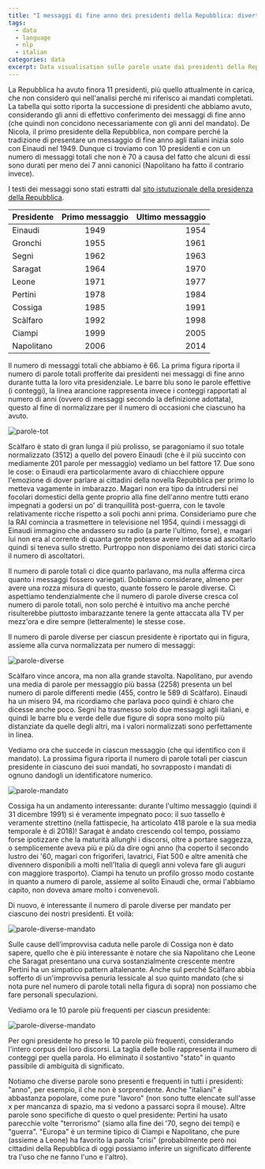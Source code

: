 ```yaml
---
title: "I messaggi di fine anno dei presidenti della Repubblica: divertissements sui testi"
tags:
  - data
  - language
  - nlp
  - italian
categories: data
excerpt: Data visualisation sulle parole usate dai presidenti della Repubblica nei discorsi di fine anno
---
```


La Repubblica ha avuto finora 11 presidenti, più quello attualmente in carica, che non considerò qui nell'analisi perché mi riferisco ai mandati completati.
La tabella qui sotto riporta la successione di presidenti che abbiamo avuto, considerando gli anni di effettivo conferimento dei messaggi di fine anno (che quindi non concidono necessariamente con gli anni del mandato). De Nicola, il primo presidente della Repubblica, non compare perché la tradizione di presentare un messaggio di fine anno agli italiani inizia solo con Einaudi nel 1949. Dunque ci troviamo con 10 presidenti e con un numero di messaggi totali che non è 70 a causa del fatto che alcuni di essi sono durati per meno dei 7 anni canonici (Napolitano ha fatto il contrario invece).

I testi dei messaggi sono stati estratti dal [sito istutuzionale della presidenza della Repubblica](http://www.quirinale.it/).

| Presidente   | Primo messaggio  | Ultimo messaggio  |
| ------------ |:----------------:| -----------------:|
| Einaudi      | 1949             | 1954              |
| Gronchi      | 1955             | 1961              |
| Segni        | 1962             | 1963              |
| Saragat      | 1964             | 1970              |
| Leone        | 1971             | 1977              |
| Pertini      | 1978             | 1984              |
| Cossiga      | 1985             | 1991              |
| Scàlfaro     | 1992             | 1998              |
| Ciampi       | 1999             | 2005              |
| Napolitano   | 2006             | 2014              |

Il numero di messaggi totali che abbiamo è 66. La prima figura riporta il numero di parole totali profferite dai presidenti nei messaggi di fine anno durante tutta la loro vita presidenziale. Le barre blu sono le parole effettive (i conteggi), la linea arancione rappresenta invece i conteggi rapportati al numero di anni (ovvero di messaggi secondo la definizione adottata), questo al fine di normalizzare per il numero di occasioni che ciascuno ha avuto.

![parole-tot](https://plot.ly/~MartinaPugliese/181.png)

Scàlfaro è stato di gran lunga il più prolisso, se paragoniamo il suo totale normalizzato (3512) a quello del povero Einaudi (che è il più succinto con mediamente 201 parole per messaggio) vediamo un bel fattore 17.
Due sono le cose: o Einaudi era particolarmente avaro di chiacchiere oppure l'emozione di dover parlare ai cittadini della novella Repubblica per primo lo metteva vagamente in imbarazzo. Magari non era tipo da intrudersi nei focolari domestici della gente proprio alla fine dell'anno mentre tutti erano impegnati a godersi un po' di tranquillità post-guerra, con le tavole relativamente ricche rispetto a soli pochi anni prima.
Consideriamo pure che la RAI comincia a trasmettere in televisione nel 1954, quindi i messaggi di Einaudi immagino che andassero su radio (a parte l'ultimo, forse), e magari lui non era al corrente di quanta gente potesse avere interesse ad ascoltarlo quindi si teneva sullo stretto. Purtroppo non disponiamo dei dati storici circa il numero di ascoltatori.

Il numero di parole totali ci dice quanto parlavano, ma nulla afferma circa quanto i messaggi fossero variegati. Dobbiamo considerare, almeno per avere una rozza misura di questo, quante fossero le parole diverse. Ci aspettiamo tendenzialmente che il numero di parole diverse cresca col numero di parole totali, non solo perché è intuitivo ma anche perché risulterebbe piuttosto imbarazzante tenere la gente attaccata alla TV per mezz'ora e dire sempre (letteralmente) le stesse cose.

Il numero di parole diverse per ciascun presidente è riportato qui in figura, assieme alla curva normalizzata per numero di messaggi:

![parole-diverse](https://plot.ly/~MartinaPugliese/191.png)

Scàlfaro vince ancora, ma non alla grande stavolta. Napolitano, pur avendo una media di parole per messaggio più bassa (2258) presenta un bel numero di parole differenti medie (455, contro le 589 di Scàlfaro).
Einaudi ha un misero 94, ma ricordiamo che parlava poco quindi è chiaro che dicesse anche poco.
Segni ha trasmesso solo due messaggi agli italiani, e quindi le barre blu e verde delle due figure di sopra sono molto più distanziate da quelle degli altri, ma i valori normalizzati sono perfettamente in linea.

Vediamo ora che succede in ciascun messaggio (che qui identifico con il mandato). La prossima figura riporta il numero di parole totali per ciascun presidente in ciascuno dei suoi mandati, ho sovrapposto i mandati di ognuno dandogli un identificatore numerico.

![parole-mandato](https://plot.ly/~MartinaPugliese/249.png)

Cossiga ha un andamento interessante: durante l'ultimo messaggio (quindi il 31 dicembre 1991) si è veramente impegnato poco: il suo tassello è veramente strettino (nella fattispecie, ha articolato 418 parole e la sua media temporale è di 2018)!
Saragat è andato crescendo col tempo, possiamo forse ipotizzare che la maturità allunghi i discorsi, oltre a portare saggezza, o semplicemente aveva più e più da dire ogni anno (ha coperto il secondo lustro dei '60, magari con frigoriferi, lavatrici, Fiat 500 e altre amenità che divennero disponibili a molti nell'Italia di quegli anni voleva fare gli auguri con maggiore trasporto).
Ciampi ha tenuto un profilo grosso modo costante in quanto a numero di parole, assieme al solito Einaudi che, ormai l'abbiamo capito, non doveva amare molto i convenevoli.

Di nuovo, è interessante il numero di parole diverse per mandato per ciascuno dei nostri presidenti. Et voilà:

![parole-diverse-mandato](https://plot.ly/~MartinaPugliese/259.png)

Sulle cause dell'improvvisa caduta nelle parole di Cossiga non è dato sapere, quello che è più interessante è notare che sia Napolitano che Leone che Saragat presentano una curva sostanzialmente crescente mentre Pertini ha un simpatico pattern altalenante.
Anche sul perché Scàlfaro abbia sofferto di un'improvvisa penuria lessicale al suo quinto mandato (che si nota pure nel numero di parole totali nella figura di sopra) non possiamo che fare personali speculazioni.

Vediamo ora le 10 parole più frequenti per ciascun presidente:

![parole-diverse-mandato](https://plot.ly/~MartinaPugliese/296.png)

Per ogni presidente ho preso le 10 parole più frequenti, considerando l'intero corpus dei loro discorsi. La taglia delle bolle rappresenta il numero di conteggi per quella parola.
Ho eliminato il sostantivo "stato" in quanto passibile di ambiguità di significato.

Notiamo che diverse parole sono presenti e frequenti in tutti i presidenti: "anno", per esempio, il che non è sorprendente.
Anche "italiani" è abbastanza popolare, come pure "lavoro" (non sono tutte elencate sull'asse x per mancanza di spazio, ma si vedono a passarci sopra il mouse).
Altre parole sono specifiche di questo o quel presidente: Pertini ha usato parecchie volte "terrorismo" (siamo alla fine dei '70, segno dei tempi) e "guerra". "Europa" è un termine tipico di Ciampi e Napolitano, che pure (assieme a Leone) ha favorito la parola "crisi" (probabilmente però noi cittadini della Repubblica di oggi possiamo inferire un significato differente tra l'uso che ne fanno l'uno e l'altro).
